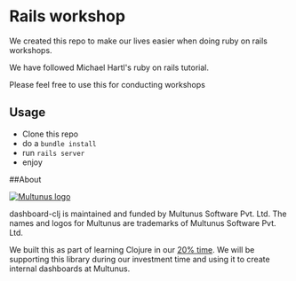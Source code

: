 # Rails workshop

We created this repo to make our lives easier when doing ruby on rails workshops.

We have followed Michael Hartl's ruby on rails tutorial.

Please feel free to use this for conducting workshops

## Usage

 - Clone this repo
 - do a `bundle install`
 - run `rails server`
 - enjoy

##About

[![Multunus logo](https://camo.githubusercontent.com/c0701d8866d0962ddc36db56dbf1ce93d712800e/68747470733a2f2f73332e616d617a6f6e6177732e636f6d2f6d756c74756e75732d696d616765732f4d756c74756e75735f4c6f676f5f566563746f725f726573697a65642e706e67)](http://www.multunus.com/?utm_source=github)

dashboard-clj is maintained and funded by Multunus Software Pvt. Ltd.
The names and logos for Multunus are trademarks of Multunus Software Pvt. Ltd.

We built this as part of learning Clojure in our [20% time](http://www.multunus.com/blog/2016/01/20-investment-time-background-story/). We will be supporting this library during our investment time and using it to create internal dashboards at Multunus.

